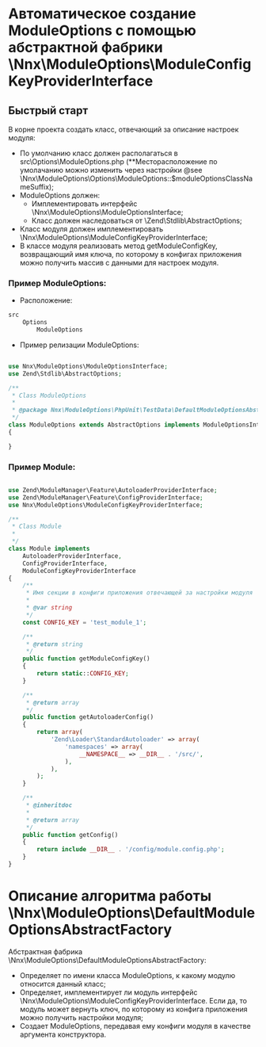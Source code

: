 # Автоматическое создание ModuleOptions с помощью абстрактной фабрики \Nnx\ModuleOptions\ModuleConfigKeyProviderInterface

## Быстрый старт

В корне проекта создать класс, отвечающий за описание настроек модуля:

- По умолчанию класс должен располагаться в src\Options\ModuleOptions.php (**Месторасположение по умолачанию можно изменить через настройки @see \Nnx\ModuleOptions\Options\ModuleOptions::$moduleOptionsClassNameSuffix);
- ModuleOptions должен:
    - Имплементировать интерфейс \Nnx\ModuleOptions\ModuleOptionsInterface;
    - Класс должен наследоваться от \Zend\Stdlib\AbstractOptions;
- Класс модуля должен имплементировать \Nnx\ModuleOptions\ModuleConfigKeyProviderInterface;
- В классе модуля реализовать метод getModuleConfigKey, возвращающий имя ключа, по которому в конфигах приложения можно получить массив с данными для настроек модуля.

### Пример ModuleOptions:

- Расположение:

```txt
src
    Options
        ModuleOptions
```

- Пример релизации ModuleOptions:

```php

use Nnx\ModuleOptions\ModuleOptionsInterface;
use Zend\Stdlib\AbstractOptions;

/**
 * Class ModuleOptions
 *
 * @package Nnx\ModuleOptions\PhpUnit\TestData\DefaultModuleOptionsAbstractFactory\TestModule1\Options
 */
class ModuleOptions extends AbstractOptions implements ModuleOptionsInterface
{

}

```
### Пример Module:

```php

use Zend\ModuleManager\Feature\AutoloaderProviderInterface;
use Zend\ModuleManager\Feature\ConfigProviderInterface;
use Nnx\ModuleOptions\ModuleConfigKeyProviderInterface;

/**
 * Class Module
 *
 */
class Module implements
    AutoloaderProviderInterface,
    ConfigProviderInterface,
    ModuleConfigKeyProviderInterface
{
    /**
     * Имя секции в конфиги приложения отвечающей за настройки модуля
     *
     * @var string
     */
    const CONFIG_KEY = 'test_module_1';

    /**
     * @return string
     */
    public function getModuleConfigKey()
    {
        return static::CONFIG_KEY;
    }

    /**
     * @return array
     */
    public function getAutoloaderConfig()
    {
        return array(
            'Zend\Loader\StandardAutoloader' => array(
                'namespaces' => array(
                    __NAMESPACE__ => __DIR__ . '/src/',
                ),
            ),
        );
    }

    /**
     * @inheritdoc
     *
     * @return array
     */
    public function getConfig()
    {
        return include __DIR__ . '/config/module.config.php';
    }
} 


```

# Описание алгоритма работы \Nnx\ModuleOptions\DefaultModuleOptionsAbstractFactory

Абстрактная фабрика \Nnx\ModuleOptions\DefaultModuleOptionsAbstractFactory:

- Определяет по имени класса ModuleOptions, к какому модулю относится данный класс;
- Определяет, имплементирует ли модуль интерфейс \Nnx\ModuleOptions\ModuleConfigKeyProviderInterface. Если да, то модуль может вернуть ключ, по которому из конфига приложения можно получить настройки модуля;
- Создает ModuleOptions, передавая ему конфиги модуля в качестве аргумента конструктора.
